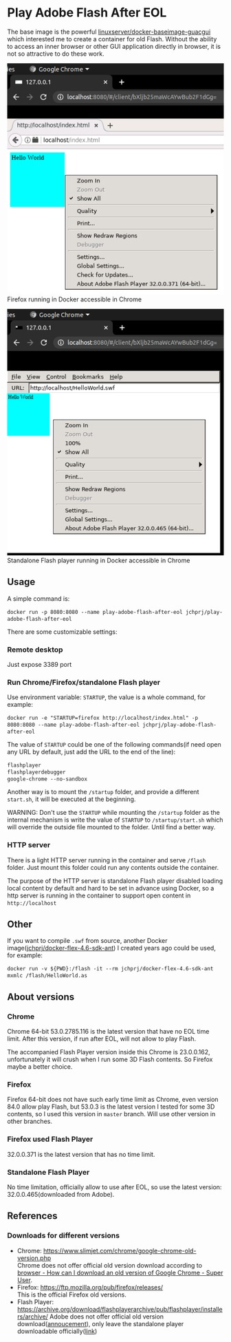 # Play Adobe Flash After EOL

The base image is the powerful [linuxserver/docker-baseimage-guacgui](https://github.com/linuxserver/docker-baseimage-guacgui) which interested me to create a container for old Flash. Without the ability to access an inner browser or other GUI application directly in browser, it is not so attractive to do these work.


![Screenshot](screenshot.png)  
Firefox running in Docker accessible in Chrome

![Screenshot](screenshot2.png)  
Standalone Flash player running in Docker accessible in Chrome

## Usage

A simple command is:
```
docker run -p 8080:8080 --name play-adobe-flash-after-eol jchprj/play-adobe-flash-after-eol
```

There are some customizable settings:

### Remote desktop

Just expose 3389 port

### Run Chrome/Firefox/standalone Flash player

Use environment variable: `STARTUP`, the value is a whole command, for example:
```
docker run -e "STARTUP=firefox http://localhost/index.html" -p 8080:8080 --name play-adobe-flash-after-eol jchprj/play-adobe-flash-after-eol
```

The value of `STARTUP` could be one of the following commands(if need open any URL by default, just add the URL to the end of the line):
```
flashplayer
flashplayerdebugger
google-chrome --no-sandbox
```

Another way is to mount the `/startup` folder, and provide a different `start.sh`, it will be executed at the beginning.

WARNING: Don't use the `STARTUP` while mounting the `/startup` folder as the internal mechanism is write the value of `STARTUP` to `/startup/start.sh` which will override the outside file mounted to the folder. Until find a better way.


### HTTP server

There is a light HTTP server running in the container and serve `/flash` folder. Just mount this folder could run any contents outside the container. 

The purpose of the HTTP server is standalone Flash player disabled loading local content by default and hard to be set in advance using Docker, so a http server is running in the container to support open content in `http://localhost`


## Other

If you want to compile `.swf` from source, another Docker image([jchprj/docker-flex-4.6-sdk-ant](https://hub.docker.com/r/jchprj/docker-flex-4.6-sdk-ant)) I created years ago could be used, for example:
```
docker run -v ${PWD}:/flash -it --rm jchprj/docker-flex-4.6-sdk-ant mxmlc /flash/HelloWorld.as
```


## About versions

### Chrome

Chrome 64-bit 53.0.2785.116 is the latest version that have no EOL time limit. After this version, if run after EOL, will not allow to play Flash.

The accompanied Flash Player version inside this Chrome is 23.0.0.162, unfortunately it will crush when I run some 3D Flash contents. So Firefox maybe a better choice.

### Firefox

Firefox 64-bit does not have such early time limit as Chrome, even version 84.0 allow play Flash, but 53.0.3 is the latest version I tested for some 3D contents, so I used this version in `master` branch. Will use other version in other branches.

### Firefox used Flash Player

32.0.0.371 is the latest version that has no time limit.

### Standalone Flash Player
No time limitation, officially allow to use after EOL, so use the latest version: 32.0.0.465(downloaded from Adobe).


## References

### Downloads for different versions

* Chrome: https://www.slimjet.com/chrome/google-chrome-old-version.php  
Chrome does not offer official old version download according to [browser - How can I download an old version of Google Chrome - Super User](https://superuser.com/questions/1381356/how-can-i-download-an-old-version-of-google-chrome).
* Firefox: https://ftp.mozilla.org/pub/firefox/releases/  
This is the official Firefox old versions.
* Flash Player: https://archive.org/download/flashplayerarchive/pub/flashplayer/installers/archive/
Adobe does not offer official old version download([annoucement](https://www.adobe.com/products/flashplayer/end-of-life.html)), only leave the standalone player downloadable officially([link](https://www.adobe.com/support/flashplayer/debug_downloads.html))